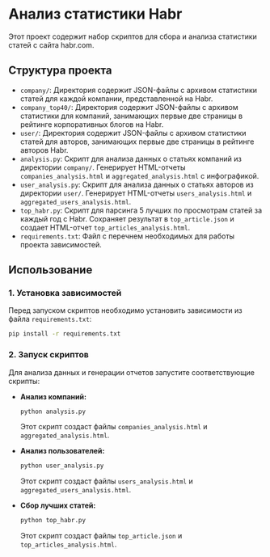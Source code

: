 # Анализ статистики Habr

Этот проект содержит набор скриптов для сбора и анализа статистики статей с сайта habr.com.

## Структура проекта

-   `company/`: Директория содержит JSON-файлы с архивом статистики статей для каждой компании, представленной на Habr.
-   `company_top40/`: Директория содержит JSON-файлы с архивом статистики для компаний, занимающих первые две страницы в рейтинге корпоративных блогов на Habr.
-   `user/`: Директория содержит JSON-файлы с архивом статистики статей для авторов, занимающих первые две страницы в рейтинге авторов Habr.
-   `analysis.py`: Скрипт для анализа данных о статьях компаний из директории `company/`. Генерирует HTML-отчеты `companies_analysis.html` и `aggregated_analysis.html` с инфографикой.
-   `user_analysis.py`: Скрипт для анализа данных о статьях авторов из директории `user/`. Генерирует HTML-отчеты `users_analysis.html` и `aggregated_users_analysis.html`.
-   `top_habr.py`: Скрипт для парсинга 5 лучших по просмотрам статей за каждый год с Habr. Сохраняет результат в `top_article.json` и создает HTML-отчет `top_articles_analysis.html`.
-   `requirements.txt`: Файл с перечнем необходимых для работы проекта зависимостей.

## Использование

### 1. Установка зависимостей

Перед запуском скриптов необходимо установить зависимости из файла `requirements.txt`:

```bash
pip install -r requirements.txt
```

### 2. Запуск скриптов

Для анализа данных и генерации отчетов запустите соответствующие скрипты:

-   **Анализ компаний:**
    ```bash
    python analysis.py
    ```
    Этот скрипт создаст файлы `companies_analysis.html` и `aggregated_analysis.html`.

-   **Анализ пользователей:**
    ```bash
    python user_analysis.py
    ```
    Этот скрипт создаст файлы `users_analysis.html` и `aggregated_users_analysis.html`.

-   **Сбор лучших статей:**
    ```bash
    python top_habr.py
    ```
    Этот скрипт создаст файлы `top_article.json` и `top_articles_analysis.html`.
